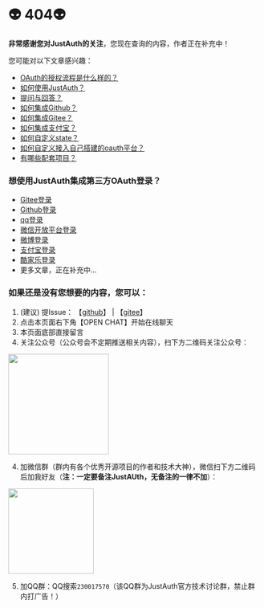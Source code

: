 # :alien: 404:alien: 

**非常感谢您对JustAuth的关注**，您现在查询的内容，作者正在补充中！

您可能对以下文章感兴趣：

- [OAuth的授权流程是什么样的？](https://docs.justauth.whnb.wang/#/oauth)
- [如何使用JustAuth？](https://docs.justauth.whnb.wang/#/how-to-use)
- [提问与回答？](https://docs.justauth.whnb.wang/#/Q&A)
- [如何集成Github？](https://docs.justauth.whnb.wang/#/oauth/github)
- [如何集成Gitee？](https://docs.justauth.whnb.wang/#/oauth/gitee)
- [如何集成支付宝？](https://docs.justauth.whnb.wang/#/oauth/alipay)
- [如何自定义state？](https://docs.justauth.whnb.wang/#/customize-the-state-cache)
- [如何自定义接入自己搭建的oauth平台？](https://docs.justauth.whnb.wang/#/customize-the-oauth)
- [有哪些配套项目？](https://docs.justauth.whnb.wang/#/supporting)

### 想使用JustAuth集成第三方OAuth登录？

- [Gitee登录](oauth/gitee.md)
- [Github登录](oauth/github.md)
- [qq登录](oauth/qq.md)
- [微信开放平台登录](oauth/wechat_open.md)
- [微博登录](oauth/weibo.md)
- [支付宝登录](oauth/alipay.md)
- [酷家乐登录](oauth/kujiale.md)
- 更多文章，正在补充中...


### 如果还是没有您想要的内容，您可以：

1. (建议) 提Issue： 【[github](https://github.com/justauth/JustAuth/issues)】 | 【[gitee](https://gitee.com/yadong.zhang/JustAuth/issues)】
2. 点击本页面右下角【OPEN CHAT】开始在线聊天
3. 本页面底部直接留言
4. 关注公众号（公众号会不定期推送相关内容），扫下方二维码关注公众号：

<img src="https://gitee.com/yadong.zhang/static/raw/master/wx/wechat_account.jpg" width="200" />

4. 加微信群（群内有各个优秀开源项目的作者和技术大神），微信扫下方二维码后加我好友（**注：一定要备注JustAUth，无备注的一律不加**）：

<img src="https://gitee.com/yadong.zhang/static/raw/master/wx/wx.png" width="170"/>

5. 加QQ群：QQ搜索`230017570`（该QQ群为JustAuth官方技术讨论群，禁止群内打广告！）